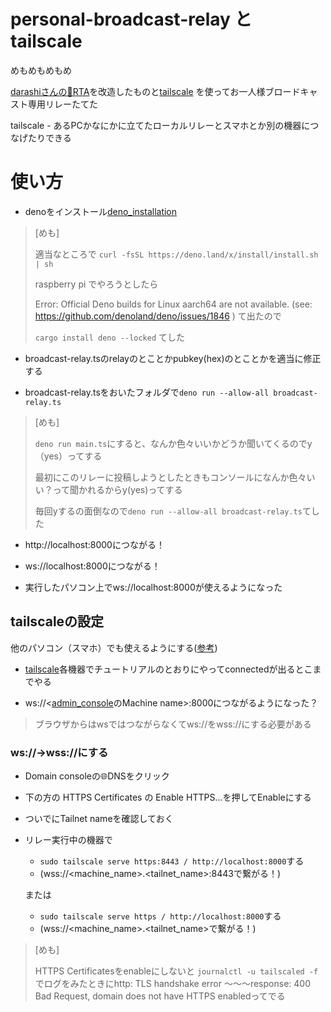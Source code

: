 # personal-broadcast-relay と tailscale
めもめもめもめ


[darashiさんの🥦RTA](https://gist.github.com/darashi/0173182e2740a56985a871440c465df2)を改造したものと[tailscale](https://tailscale.com/) を使ってお一人様ブロードキャスト専用リレーたてた

tailscale - あるPCかなにかに立てたローカルリレーとスマホとか別の機器につなげたりできる



# 使い方
- denoをインストール[deno_installation](https://deno.land/manual@v1.35.3/getting_started/installation)
 
> [めも]
> 
>  適当なところで
>  ```curl -fsSL https://deno.land/x/install/install.sh | sh```
> 
>  raspberry pi でやろうとしたら
> 
>  Error: Official Deno builds for Linux aarch64 are not available. (see: https://github.com/denoland/deno/issues/1846 )
> て出たので
> 
>```cargo install deno --locked```
>てした


- broadcast-relay.tsのrelayのとことかpubkey(hex)のとことかを適当に修正する

- broadcast-relay.tsをおいたフォルダで```deno run --allow-all broadcast-relay.ts```

> [めも]
> 
> ```deno run main.ts```にすると、なんか色々いいかどうか聞いてくるのでy（yes）ってする
> 
> 最初にこのリレーに投稿しようとしたときもコンソールになんか色々いい？って聞かれるからy(yes)ってする
> 
> 毎回yするの面倒なので```deno run --allow-all broadcast-relay.ts```てした


- http://localhost:8000につながる！

- ws://localhost:8000につながる！

- 実行したパソコン上でws://localhost:8000が使えるようになった

## tailscaleの設定
他のパソコン（スマホ）でも使えるようにする([参考](https://nostr.com/note15jh50kg9slddr3ezwashp3phunej785uyykhtma5zr7dtetnljwqnh6nek))

- [tailscale](https://tailscale.com/download)各機器でチュートリアルのとおりにやってconnectedが出るとこまでやる

- ws://<[admin_console](https://login.tailscale.com/admin/machines)のMachine name>:8000につながるようになった？

> ブラウザからはwsではつながらなくてws://をwss://にする必要がある

### ws://→wss://にする

- Domain consoleの🌐DNSをクリック

- 下の方の HTTPS Certificates の Enable HTTPS...を押してEnableにする

- ついでにTailnet nameを確認しておく

- リレー実行中の機器で
  - ```sudo tailscale serve https:8443 / http://localhost:8000```する
  - (wss://<machine_name>.<tailnet_name>:8443で繋がる！)

  または

  - ```sudo tailscale serve https / http://localhost:8000```する
  - (wss://<machine_name>.<tailnet_name>で繋がる！)

> [めも]
> 
> HTTPS Certificatesをenableにしないと ```journalctl -u tailscaled -f```
> でログをみたときにhttp: TLS handshake error 〜〜〜response: 400 Bad Request, domain does not have HTTPS enabledってでる


